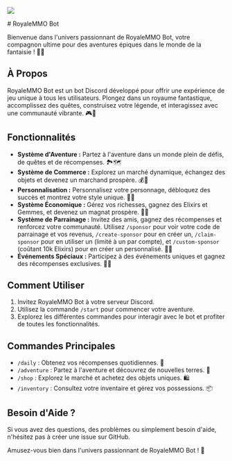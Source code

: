 ![](https://cdn.discordapp.com/attachments/1233148640139411560/1233148661983084574/clash_royal_Banniere.png?ex=662c0aaf&is=662ab92f&hm=af41b6b97e45158b26121dccf4f2f842c82d09c1c92427e571c4df6707ad15df&)

﻿# RoyaleMMO Bot

Bienvenue dans l'univers passionnant de RoyaleMMO Bot, votre compagnon ultime pour des aventures épiques dans le monde de la fantaisie ! 🏰✨

## À Propos

RoyaleMMO Bot est un bot Discord développé pour offrir une expérience de jeu unique à tous les utilisateurs. Plongez dans un royaume fantastique, accomplissez des quêtes, construisez votre légende, et interagissez avec une communauté vibrante. 🎮🌟

## Fonctionnalités

- **Système d'Aventure :** Partez à l'aventure dans un monde plein de défis, de quêtes et de récompenses. 🏞️🗺️
- **Système de Commerce :** Explorez un marché dynamique, échangez des objets et devenez un marchand prospère. 💰🛒
- **Personnalisation :** Personnalisez votre personnage, débloquez des succès et montrez votre style unique. 🎨🏅
- **Système Économique :** Gérez vos richesses, gagnez des Elixirs et Gemmes, et devenez un magnat prospère. 💎💼
- **Système de Parrainage :** Invitez des amis, gagnez des récompenses et renforcez votre communauté. Utilisez `/sponsor` pour voir votre code de parrainage et vos revenus, `/create-sponsor` pour en créer un, `/claim-sponsor` pour en utiliser un (limité à un par compte), et `/custom-sponsor` (coûtant 10k Elixirs) pour en créer un personnalisé. 🤝💼
- **Événements Spéciaux :** Participez à des événements uniques et gagnez des récompenses exclusives. 🎉🎁

## Comment Utiliser

1. Invitez RoyaleMMO Bot à votre serveur Discord.
2. Utilisez la commande `/start` pour commencer votre aventure.
3. Explorez les différentes commandes pour interagir avec le bot et profiter de toutes les fonctionnalités.

## Commandes Principales

- `/daily` : Obtenez vos récompenses quotidiennes. 🎁
- `/adventure` : Partez à l'aventure et découvrez de nouvelles terres. 🌄
- `/shop` : Explorez le marché et achetez des objets uniques. 🛍️
- `/inventory` : Consultez votre inventaire et gérez vos possessions. 📦

## Besoin d'Aide ?

Si vous avez des questions, des problèmes ou simplement besoin d'aide, n'hésitez pas à créer une issue sur GitHub.

Amusez-vous bien dans l'univers passionnant de RoyaleMMO Bot ! 🌟
